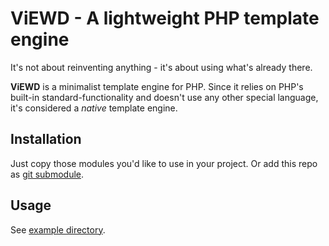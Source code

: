 # ViEWD - A lightweight PHP template engine

It's not about reinventing anything - it's about using what's already there.

**ViEWD** is a minimalist template engine for PHP. Since it relies on PHP's
built-in standard-functionality and doesn't use any other special language, it's
considered a *native* template engine.


## Installation

Just copy those modules you'd like to use in your project. Or add this repo as
[git submodule](https://git-scm.com/docs/git-submodule).


## Usage

See [example directory](example).

